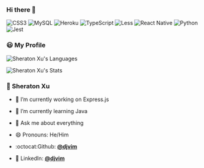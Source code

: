 ### Hi there 👋

![CSS3](https://img.shields.io/badge/-CSS3-0A1A2F?style=for-the-badge&logo=CSS3&logoColor=default)
![MySQL](https://img.shields.io/badge/-MySQL-4479A1?style=for-the-badge&logo=MySQL&logoColor=white)
![Heroku](https://img.shields.io/badge/-Heroku-430098?style=for-the-badge&logo=Heroku&logoColor=white)
![TypeScript](https://img.shields.io/badge/-TypeScript-35495c?style=for-the-badge&logo=TypeScript&logoColor=default)
![Less](https://img.shields.io/badge/-Less-090909?style=for-the-badge&logo=Less&logoColor=default)
![React Native](https://img.shields.io/badge/-React_Native-45b8d8?style=for-the-badge&logo=react&logoColor=61DAFB)
![Python](https://img.shields.io/badge/-Python-375A81?style=for-the-badge&logo=Python&logoColor=default)
![Jest](https://img.shields.io/badge/-Jest-f1f3f5?style=for-the-badge&logo=Jest&logoColor=red)


### 😃 My Profile

![Sheraton Xu's Languages](https://github-readme-stats.vercel.app/api/top-langs/?username=djvim&langs_count=6&layout=compact&theme=react&hide_border=true)

![Sheraton Xu's Stats](https://github-readme-stats.vercel.app/api/?username=djvim&layout=compact&theme=react&hide_border=true)

### 👤 Sheraton Xu

- 🔭 I’m currently working on Express.js
- 🌱 I’m currently learning Java

- 💬 Ask me about everything
- 😄 Pronouns: He/Him
- :octocat:Github: [**@djvim**](https://github.com/djvim)
- :two_men_holding_hands: LinkedIn: [**@djvim**](https://linkedin.com/in/djvim)
